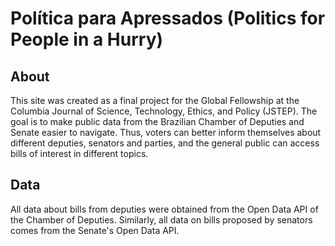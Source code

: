 # Política para Apressados (Politics for People in a Hurry)

## About
This site was created as a final project for the Global Fellowship at the Columbia Journal of Science, Technology, Ethics, and Policy (JSTEP). 
The goal is to make public data from the Brazilian Chamber of Deputies and Senate easier to navigate. Thus, voters can better inform themselves about different deputies, 
senators and parties, and the general public can access bills of interest in different topics.

## Data
All data about bills from deputies were obtained from the Open Data API of the Chamber of Deputies. Similarly, all data on bills proposed by senators comes from 
the Senate's Open Data API.
